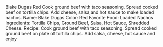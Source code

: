Blake Dugas Red Cook ground beef with taco seasoning. Spread cooked beef on tortilla chips. Add cheese, salsa,and hot sauce to make loaded nachos. 
Name: Blake Dugas Color: Red Favorite Food: Loaded Nachos Ingredients: Tortilla Chips, Ground Beef, Salsa, Hot Sauce, Shredded Cheese. Recipe: Cook ground beef with taco seasoning. Spread cooked ground beef on plate of tortilla chips. Add salsa, cheese, hot sauce and enjoy 
